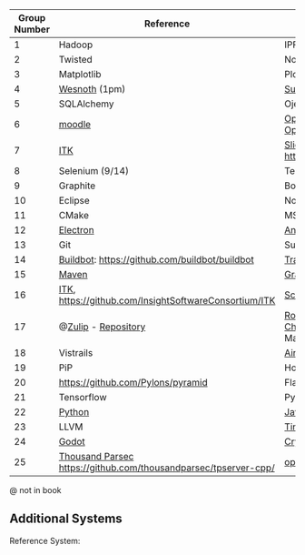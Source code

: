 | Group Number | Reference       | Comparators      |
| ------------ | --------------- | ---------------------- |
| 1            | Hadoop          | IPFS/Ceph              |
| 2            | Twisted         | Node/Flask             |
| 3            | Matplotlib      | Plotly/Seaborn/           |
| 4            | [Wesnoth](http://aosabook.org/en/wesnoth.html) (1pm) | [SuperTuxCart](https://github.com/supertuxkart/stk-code)/[Xonotic](https://gitlab.com/xonotic/xonotic) |
| 5            | SQLAlchemy      | Ojection / Hibernate   |
| 6            | [moodle](https://github.com/moodle/moodle) | [Open edX ](https://github.com/edx/edx-platform) / [OpenOLAT/OpenOLAT:](https://github.com/OpenOLAT/OpenOLAT) |
| 7            |     [ITK](https://github.com/InsightSoftwareConsortium/ITK)     | [Slicer](https://github.com/Slicer/Slicer) / https://github.com/opencv/opencv   |
| 8            | Selenium (9/14) | TestCafe/Cypress       |
| 9            | Graphite        | Bokeh/Panel            |
| 10           | Eclipse         | Notepad/Atom           |
| 11           | CMake           | MSBuild/Ninja          |
| 12 |[Electron](https://github.com/electron/electron)|[Angular](https://github.com/angular/angular.js) / [React](https://github.com/facebook/react)|
| 13           | Git             | Subversion/Breezy |
| 14           | [Buildbot](https://aosabook.org/en/integration.htmlBuildbot): https://github.com/buildbot/buildbot | [Travis-ci](https://github.com/travis-ci/travis-ciReference)  [Jenkins](https://github.com/jenkinsci/jenkins/) |
| 15 | [Maven](https://github.com/apache/maven)| [Gradle](https://github.com/gradle/gradle)- [Ant](https://github.com/ant-design/ant-design) Cmake |
| 16 |[ITK](http://aosabook.org/en/itk.html), https://github.com/InsightSoftwareConsortium/ITK|[Scikit-Image](https://github.com/scikit-image/scikit-image), [SimpleCV ](https://github.com/sightmachine/SimpleCV/tree/master/SimpleCV)|
| 17 |@[Zulip](https://zulip.com/) - [Repository](https://github.com/zulip/zulip)|[RocketChat](https://rocket.chat/) - [Repository](https://github.com/RocketChat/Rocket.Chat) [Let's Chat](https://sdelements.github.io/lets-chat/) - [Repository](https://github.com/sdelements/lets-chat) - Matrix/Elements|
| 18           | Vistrails       | [Airflow](https://github.com/apache/airflow) / [Luigi](https://github.com/spotify/luigi) |
| 19           | PiP            | Homebrew/Chocolatey    |
| 20           |      https://github.com/Pylons/pyramid     | Flask /   Django      |
| 21           | Tensorflow | PyTorch / MXNet |
| 22           | [Python]()                   | [Java]() / [Swift]() |
| 23           | LLVM | [TinyCC](http://savannah.nongnu.org/projects/tinycc) / [gcc](https://gcc.gnu.org/git.html) |
| 24           | [Godot](https://github.com/godotengine/godot) | [CryEngine](https://github.com/CRYTEK/CRYENGINE)  & [Cocos2d-x](https://github.com/cocos2d/cocos2d-x) |
| 25 | [Thousand Parsec](http://aosabook.org/en/thousandparsec.html) https://github.com/thousandparsec/tpserver-cpp/ | [openage](https://github.com/SFTtech/openage) / [godot](https://github.com/godotengine/godot) |

@ not in book



## Additional Systems

Reference System: 




